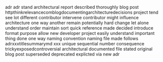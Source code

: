 adr adr stand architectural report described thoroughly blog post httpthinkrelevancecomblogdocumentingarchitecturedecisions project tend see lot different contributor intervene contributor might influence architecture one way another remain potentially hard change let alone understand order maintain sort quick reference made decided introduce format purpose allow new developer project easily understand important thing done one way naming convention naming file made follows adrxxxtitlesummarymd xxx unique sequential number consequence trickyexposedcontroversial architectural documented file stated original blog post superseded deprecated explicted via new adr